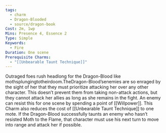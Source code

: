 ```yaml
---
tags:
  - charm
  - Dragon-Blooded
  - source/dragon-book
Cost: 2m, 1wp
Mins: Presence 4, Essence 2
Type: Simple
Keywords:
  - Fire
Duration: One scene
Prerequisite Charms:
  - "[[Unbearable Taunt Technique]]"
---
```

Outraged foes rush headlong for the Dragon-Blood like mothsplungingtotheirdoom.TheDragon-Blood’senemies are so enraged by the sight of her that they must prioritize attacking her over any other character. This doesn’t prevent them from taking non-attack actions, but they cannot attack her allies as long as she remains in the fight. An enemy can resist this for one scene by spending a point of [[Willpower]]. This Charm also reduces the cost of [[Unbearable Taunt Technique]] to one mote. If the Dragon-Blood successfully taunts an enemy who hasn’t resisted Moth to the Flame, that character must use his next turn to move into range and attack her if possible.